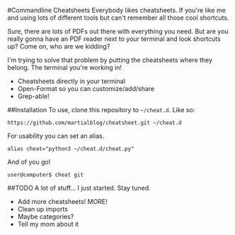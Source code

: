 #Commandline Cheatsheets
Everybody likes cheatsheets. If you're like me and using lots of different tools but can't remember all those cool shortcuts.

Sure, there are lots of PDFs out there with everything you need. But are you really gonna have an PDF reader next to your terminal and look shortcuts up? Come on, who are we kidding?

I'm trying to solve that problem by putting the cheatsheets where they belong. The terminal you're working in!

- Cheatsheets directly in your terminal
- Open-Format so you can customize/add/share
- Grep-able!

##Installation
To use, clone this repository to ```~/cheat.d```. Like so:

```https://github.com/martialblog/cheatsheet.git ~/cheat.d```

For usability you can set an alias.

```alias cheat="python3 ~/cheat.d/cheat.py"```

And of you go!

```user@computer$ cheat git```

##TODO
A lot of stuff... I just started. Stay tuned.

- Add more cheatsheets! MORE!
- Clean up imports
- Maybe categories?
- Tell my mom about it
